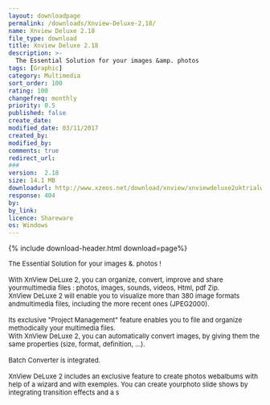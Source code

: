 ```yaml
---
layout: downloadpage
permalink: /downloads/Xnview-Deluxe-2,18/
name: Xnview Deluxe 2.18
file_type: download
title: Xnview Deluxe 2.18
description: >-
  The Essential Solution for your images &amp. photos
tags: [Graphic]
category: Multimedia
sort_order: 100
rating: 100
changefreq: monthly
priority: 0.5
published: false
create_date: 
modified_date: 03/11/2017
created_by: 
modified_by: 
comments: true
redirect_url: 
### 
version:  2.18
size: 14.1 MB
downloadurl: http://www.xzeos.net/download/xnview/xnviewdeluxe2uktrialweb.exe
response: 404
by: 
by_link: 
licence: Shareware
os: Windows
---
```


{% include download-header.html download=page%}

<p style="fix-download-text !important">
<p><font size="2"><p>The Essential Solution for your images &amp;. photos !<br />
<br />
With XnView DeLuxe 2, you can organize, convert, improve and share yourmultimedia files : photos, images, sounds, videos, Html, pdf Zip.<br />
XnView DeLuxe 2 will enable you to visualize more than 380 image formats andmultimedia files, including the more recent ones (JPEG2000). <br />
<br />
Its exclusive "Project Management" feature enables you to file and organize methodically your multimedia files.<br />
With XnView DeLuxe 2, you can automatically convert images, by giving them the same properties (size, format, definition, ...). <br />
<br />
Batch Converter is integrated. <br />
<br />
XnView DeLuxe 2 includes an exclusive feature to create photos webalbums with help of a wizard and with exemples. You can create yourphoto slide shows by integrating transition effects and a s</p></p></p>
